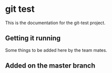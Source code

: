 # git test

This is the documentation for the git-test project.

## Getting it running

Some things to be added here by the team mates.

## Added on the master branch
